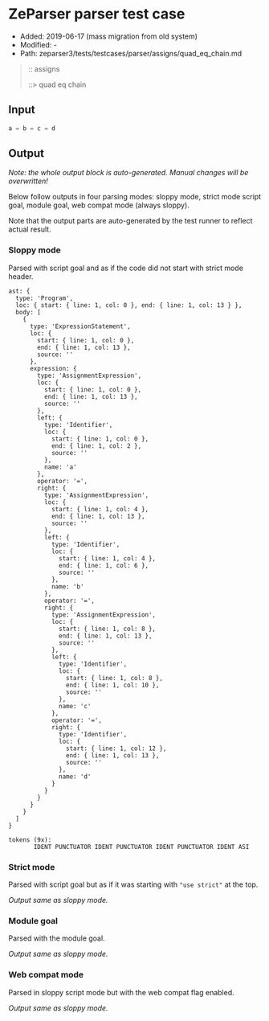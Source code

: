 # ZeParser parser test case

- Added: 2019-06-17 (mass migration from old system)
- Modified: -
- Path: zeparser3/tests/testcases/parser/assigns/quad_eq_chain.md

> :: assigns
>
> ::> quad eq chain

## Input

`````js
a = b = c = d
`````

## Output

_Note: the whole output block is auto-generated. Manual changes will be overwritten!_

Below follow outputs in four parsing modes: sloppy mode, strict mode script goal, module goal, web compat mode (always sloppy).

Note that the output parts are auto-generated by the test runner to reflect actual result.

### Sloppy mode

Parsed with script goal and as if the code did not start with strict mode header.

`````
ast: {
  type: 'Program',
  loc: { start: { line: 1, col: 0 }, end: { line: 1, col: 13 } },
  body: [
    {
      type: 'ExpressionStatement',
      loc: {
        start: { line: 1, col: 0 },
        end: { line: 1, col: 13 },
        source: ''
      },
      expression: {
        type: 'AssignmentExpression',
        loc: {
          start: { line: 1, col: 0 },
          end: { line: 1, col: 13 },
          source: ''
        },
        left: {
          type: 'Identifier',
          loc: {
            start: { line: 1, col: 0 },
            end: { line: 1, col: 2 },
            source: ''
          },
          name: 'a'
        },
        operator: '=',
        right: {
          type: 'AssignmentExpression',
          loc: {
            start: { line: 1, col: 4 },
            end: { line: 1, col: 13 },
            source: ''
          },
          left: {
            type: 'Identifier',
            loc: {
              start: { line: 1, col: 4 },
              end: { line: 1, col: 6 },
              source: ''
            },
            name: 'b'
          },
          operator: '=',
          right: {
            type: 'AssignmentExpression',
            loc: {
              start: { line: 1, col: 8 },
              end: { line: 1, col: 13 },
              source: ''
            },
            left: {
              type: 'Identifier',
              loc: {
                start: { line: 1, col: 8 },
                end: { line: 1, col: 10 },
                source: ''
              },
              name: 'c'
            },
            operator: '=',
            right: {
              type: 'Identifier',
              loc: {
                start: { line: 1, col: 12 },
                end: { line: 1, col: 13 },
                source: ''
              },
              name: 'd'
            }
          }
        }
      }
    }
  ]
}

tokens (9x):
       IDENT PUNCTUATOR IDENT PUNCTUATOR IDENT PUNCTUATOR IDENT ASI
`````

### Strict mode

Parsed with script goal but as if it was starting with `"use strict"` at the top.

_Output same as sloppy mode._

### Module goal

Parsed with the module goal.

_Output same as sloppy mode._

### Web compat mode

Parsed in sloppy script mode but with the web compat flag enabled.

_Output same as sloppy mode._
